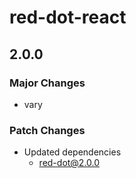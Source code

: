 # red-dot-react

## 2.0.0

### Major Changes

- vary

### Patch Changes

- Updated dependencies
  - red-dot@2.0.0
